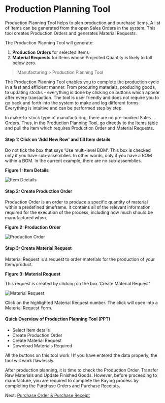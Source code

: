 # Production Planning Tool

<p class="lead">Production Planning Tool helps to plan production and purchase Items. A list of Items can be generated from the open Sales Orders in the system. This tool creates Production Orders and generates Material Requests.</p>

The Production Planning Tool will generate:

1. **Production Orders** for selected Items 
2. **Material Requests** for Items whose Projected Quantity is likely to fall below zero.

> Manufacturing > Production Planning Tool

The Production Planning Tool enables you to complete the production cycle in a fast and efficient manner. From procuring materials, producing goods, to updating stocks - everything is done by clicking on buttons which appear after every transaction. The tool is user friendly and does not require you to go back and forth into the system to make and log different forms. Everything is intuitive and can be performed step by step. 

In make-to-stock type of manufacturing, there are no pre-booked Sales Orders. Thus, in the Production Planning Tool, go directly to the Items table and pull the Item which requires Production Order and Material Requests.

#### Step 1: Click on 'Add New Row' and fill Item details

Do not tick the box that says ‘Use multi-level BOM’. This box is checked only if you have sub-assemblies. In other words, only if you have a BOM within a BOM. In the current example, there are no sub-assemblies.

__Figure 1: Item Details__

![Item Deetails](/assets/frappe_io/images/erpnext/m-t-s-ppt-pull-items.png)

 
#### Step 2: Create Production Order

Production Order is an order to produce a specific quantity of material within a predefined timeframe. It contains all of the relevant information required for the execution of the process, including how much should be manufactured when. 

__Figure 2: Production Order__

![Production Order ](/assets/frappe_io/images/erpnext/m-t-s-ppt-create-po.png)

#### Step 3: Create Material Request

Material Request is a request to order materials for the production of your Item/product.

__Figure 3: Material Request__

This request is created by clicking on the box ‘Create Material Request’

![Material Request](/assets/frappe_io/images/erpnext/m-t-s-ppt-material-request.png)


Click on the highlighted Material Request number. The click will open into a Material Request Form. 


#### Quick Overview of Production Planning Tool (PPT)

* Select Item details
* Create Production Order
* Create Material Request
* Download Materials Required

<i class="icon-lightbulb text-warning" style="font-size: 200%"></i> All the buttons on this tool work ! If you have entered the data properly, the tool will work flawlessly.

After  production planning, it is time to check the Production Order, Transfer Raw Materials and Update Finished Goods. However, before proceeding to manufacture, you are required to complete the Buying process by completing the Purchase Orders and Purchase Receipts. 

Next: [Purchase Order & Purchase Receipt](/apps/erpnext/guide-books/make-to-stock/buying)
